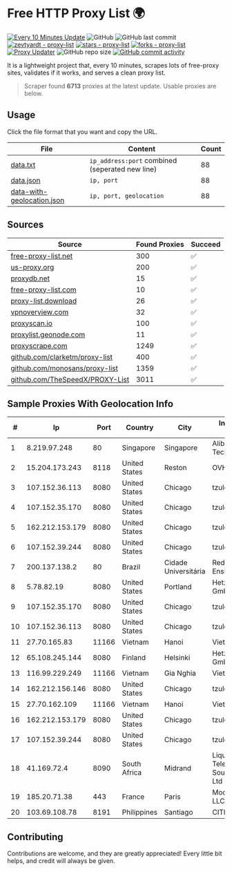 
# Free HTTP Proxy List 🌍

[![Every 10 Minutes Update](https://github.com/mertguvencli/http-proxy-list/actions/workflows/main.yml/badge.svg?branch=main)](https://github.com/mertguvencli/http-proxy-list/actions/workflows/main.yml)
![GitHub](https://img.shields.io/github/license/mertguvencli/http-proxy-list)
![GitHub last commit](https://img.shields.io/github/last-commit/mertguvencli/http-proxy-list)
[![zevtyardt - proxy-list](https://img.shields.io/static/v1?label=zevtyardt&message=proxy-list&color=blue&logo=github)](https://github.com/zevtyardt/proxy-list "Go to GitHub repo")
[![stars - proxy-list](https://img.shields.io/github/stars/zevtyardt/proxy-list?style=social)](https://github.com/zevtyardt/proxy-list)
[![forks - proxy-list](https://img.shields.io/github/forks/zevtyardt/proxy-list?style=social)](https://github.com/zevtyardt/proxy-list)
[![Proxy Updater](https://github.com/zevtyardt/proxy-list/workflows/Proxy%20Updater/badge.svg)](https://github.com/zevtyardt/proxy-list/actions?query=workflow:"Proxy+Updater")
![GitHub repo size](https://img.shields.io/github/repo-size/zevtyardt/proxy-list)
[![GitHub commit activity](https://img.shields.io/github/commit-activity/m/zevtyardt/proxy-list?logo=commits)](https://github.com/zevtyardt/proxy-list/commits/main)

It is a lightweight project that, every 10 minutes, scrapes lots of free-proxy sites, validates if it works, and serves a clean proxy list.

> Scraper found **6713** proxies at the latest update. Usable proxies are below.

## Usage

Click the file format that you want and copy the URL.

|File|Content|Count|
|----|-------|-----|
|[data.txt](https://raw.githubusercontent.com/mertguvencli/http-proxy-list/main/proxy-list/data.txt)|`ip_address:port` combined (seperated new line)|88|
|[data.json](https://raw.githubusercontent.com/mertguvencli/http-proxy-list/main/proxy-list/data.json)|`ip, port`|88|
|[data-with-geolocation.json](https://raw.githubusercontent.com/mertguvencli/http-proxy-list/main/proxy-list/data-with-geolocation.json)|`ip, port, geolocation`|88|

## Sources

|Source|Found Proxies|Succeed|
|------|-------------|-------|
|[free-proxy-list.net](https://free-proxy-list.net)|300|✅|
|[us-proxy.org](https://www.us-proxy.org)|200|✅|
|[proxydb.net](http://proxydb.net)|15|✅|
|[free-proxy-list.com](https://free-proxy-list.com/?page=&port=&type%5B%5D=http&type%5B%5D=https&up_time=0&search=Search)|10|✅|
|[proxy-list.download](https://www.proxy-list.download/HTTP)|26|✅|
|[vpnoverview.com](https://vpnoverview.com/privacy/anonymous-browsing/free-proxy-servers)|32|✅|
|[proxyscan.io](https://www.proxyscan.io)|100|✅|
|[proxylist.geonode.com](https://proxylist.geonode.com/api/proxy-list?limit=300&page=1&sort_by=lastChecked&sort_type=desc&protocols=http,https)|11|✅|
|[proxyscrape.com](https://api.proxyscrape.com/v2/?request=displayproxies&protocol=http&timeout=10000&country=all&ssl=all&anonymity=all)|1249|✅|
|[github.com/clarketm/proxy-list](https://raw.githubusercontent.com/clarketm/proxy-list/master/proxy-list-raw.txt)|400|✅|
|[github.com/monosans/proxy-list](https://raw.githubusercontent.com/monosans/proxy-list/main/proxies/http.txt)|1359|✅|
|[github.com/TheSpeedX/PROXY-List](https://raw.githubusercontent.com/TheSpeedX/PROXY-List/master/http.txt)|3011|✅|


## Sample Proxies With Geolocation Info

|#|Ip|Port|Country|City|Internet Service Provider|
|-|--|----|-------|----|-------------------------|
|1|8.219.97.248|80|Singapore|Singapore|Alibaba (US) Technology Co., Ltd.|
|2|15.204.173.243|8118|United States|Reston|OVH SAS|
|3|107.152.36.113|8080|United States|Chicago|tzulo, inc.|
|4|107.152.35.170|8080|United States|Chicago|tzulo, inc.|
|5|162.212.153.179|8080|United States|Chicago|tzulo, inc.|
|6|107.152.39.244|8080|United States|Chicago|tzulo, inc.|
|7|200.137.138.2|80|Brazil|Cidade Universitária|Rede Nacional de Ensino e Pesquisa|
|8|5.78.82.19|8080|United States|Portland|Hetzner Online GmbH|
|9|107.152.35.170|8080|United States|Chicago|tzulo, inc.|
|10|107.152.36.113|8080|United States|Chicago|tzulo, inc.|
|11|27.70.165.83|11166|Vietnam|Hanoi|Viettel Group|
|12|65.108.245.144|8080|Finland|Helsinki|Hetzner Online GmbH|
|13|116.99.229.249|11166|Vietnam|Gia Nghia|Viettel Corporation|
|14|162.212.156.146|8080|United States|Chicago|tzulo, inc.|
|15|27.70.162.109|11166|Vietnam|Hanoi|Viettel Group|
|16|162.212.153.179|8080|United States|Chicago|tzulo, inc.|
|17|107.152.39.244|8080|United States|Chicago|tzulo, inc.|
|18|41.169.72.4|8090|South Africa|Midrand|Liquid Telecommunications South Africa (Pty) Ltd|
|19|185.20.71.38|443|France|Paris|Mod Mission Critical LLC|
|20|103.69.108.78|8191|Philippines|Santiago|CITI Cableworld Inc.|



## Contributing

Contributions are welcome, and they are greatly appreciated! Every
little bit helps, and credit will always be given.

